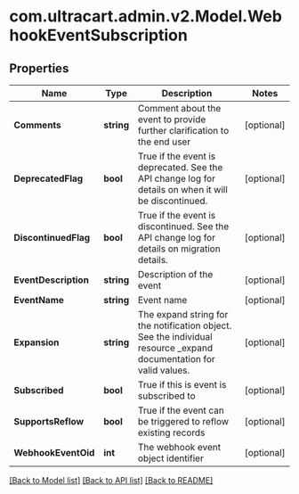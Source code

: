 
# com.ultracart.admin.v2.Model.WebhookEventSubscription

## Properties

Name | Type | Description | Notes
------------ | ------------- | ------------- | -------------
**Comments** | **string** | Comment about the event to provide further clarification to the end user | [optional] 
**DeprecatedFlag** | **bool** | True if the event is deprecated.  See the API change log for details on when it will be discontinued. | [optional] 
**DiscontinuedFlag** | **bool** | True if the event is discontinued.  See the API change log for details on migration details. | [optional] 
**EventDescription** | **string** | Description of the event | [optional] 
**EventName** | **string** | Event name | [optional] 
**Expansion** | **string** | The expand string for the notification object.  See the individual resource _expand documentation for valid values. | [optional] 
**Subscribed** | **bool** | True if this is event is subscribed to | [optional] 
**SupportsReflow** | **bool** | True if the event can be triggered to reflow existing records | [optional] 
**WebhookEventOid** | **int** | The webhook event object identifier | [optional] 

[[Back to Model list]](../README.md#documentation-for-models)
[[Back to API list]](../README.md#documentation-for-api-endpoints)
[[Back to README]](../README.md)

